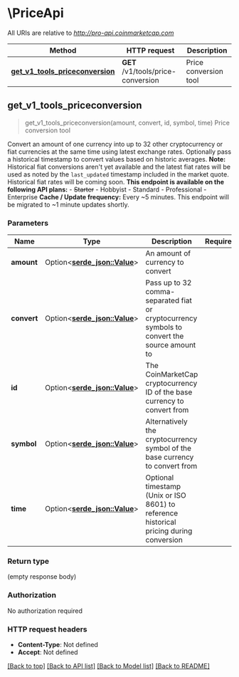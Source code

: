 # \PriceApi

All URIs are relative to *http://pro-api.coinmarketcap.com*

Method | HTTP request | Description
------------- | ------------- | -------------
[**get_v1_tools_priceconversion**](PriceApi.md#get_v1_tools_priceconversion) | **GET** /v1/tools/price-conversion | Price conversion tool



## get_v1_tools_priceconversion

> get_v1_tools_priceconversion(amount, convert, id, symbol, time)
Price conversion tool

Convert an amount of one currency into up to 32 other cryptocurrency or fiat currencies at the same time using latest exchange rates. Optionally pass a historical timestamp to convert values based on historic averages.  **Note:** Historical fiat conversions aren't yet available and the latest fiat rates will be used as noted by the `last_updated` timestamp included in the market quote. Historical fiat rates will be coming soon.  **This endpoint is available on the following API plans:** - ~~Starter~~ - Hobbyist - Standard - Professional - Enterprise  **Cache / Update frequency:** Every ~5 minutes. This endpoint will be migrated to ~1 minute updates shortly.

### Parameters


Name | Type | Description  | Required | Notes
------------- | ------------- | ------------- | ------------- | -------------
**amount** | Option<[**serde_json::Value**](.md)> | An amount of currency to convert |  |
**convert** | Option<[**serde_json::Value**](.md)> | Pass up to 32 comma-separated fiat or cryptocurrency symbols to convert the source amount to |  |
**id** | Option<[**serde_json::Value**](.md)> | The CoinMarketCap cryptocurrency ID of the base currency to convert from |  |
**symbol** | Option<[**serde_json::Value**](.md)> | Alternatively the cryptocurrency symbol of the base currency to convert from |  |
**time** | Option<[**serde_json::Value**](.md)> | Optional timestamp (Unix or ISO 8601) to reference historical pricing during conversion |  |

### Return type

 (empty response body)

### Authorization

No authorization required

### HTTP request headers

- **Content-Type**: Not defined
- **Accept**: Not defined

[[Back to top]](#) [[Back to API list]](../README.md#documentation-for-api-endpoints) [[Back to Model list]](../README.md#documentation-for-models) [[Back to README]](../README.md)

